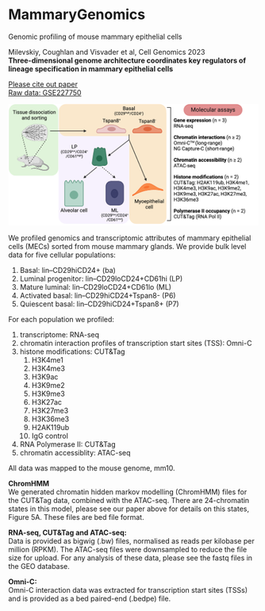 # MammaryGenomics

Genomic profiling of mouse mammary epithelial cells

Milevskiy, Coughlan and Visvader et al, Cell Genomics 2023 <br>
<strong>Three-dimensional genome architecture coordinates key regulators of lineage specification in mammary epithelial cells</strong> <br>

<a href="https://doi.org/10.1016/j.xgen.2023.100424"> Please cite out paper</a> <br>
<a href="https://www.ncbi.nlm.nih.gov/geo/query/acc.cgi?acc=GSE227750"> Raw data: GSE227750</a>
<br>

<img src="https://github.com/mmilevskiy/MammaryGenomics/blob/e51bd044029a9459e63541fecafe6f37c81725cf/EpiAtlas%20Methods%20Overview.png" alt="Graphical abstract">

We profiled genomics and transcriptomic attributes of mammary epithelial cells (MECs) sorted from mouse mammary glands. We provide bulk level data for five cellular populations: <br>
<ol>
  <li>Basal: lin–CD29hiCD24+ (ba)</li>
  <li>Luminal progenitor: lin–CD29loCD24+CD61hi (LP)</li>
  <li>Mature luminal: lin–CD29loCD24+CD61lo (ML)</li>
  <li>Activated basal: lin–CD29hiCD24+Tspan8- (P6)</li>
  <li>Quiescent basal: lin–CD29hiCD24+Tspan8+ (P7)</li>
</ol>

For each population we profiled:
<ol>
  <li>transcriptome: RNA-seq</li>
  <li>chromatin interaction profiles of transcription start sites (TSS): Omni-C </li>
  <li>histone modifications: CUT&Tag
    <ol>
      <li>H3K4me1</li>
      <li>H3K4me3</li>
      <li>H3K9ac</li>
      <li>H3K9me2</li>
      <li>H3K9me3</li>
      <li>H3K27ac</li>
      <li>H3K27me3</li>
      <li>H3K36me3</li>
      <li>H2AK119ub</li>
      <li>IgG control</li>
    </ol>  
  </li>
  <li>RNA Polymerase II: CUT&Tag</li>
  <li>chromatin accessiblity: ATAC-seq</li>
</ol>

All data was mapped to the mouse genome, mm10.

<strong>ChromHMM</strong><br>
We generated chromatin hidden markov modelling (ChromHMM) files for the CUT&Tag data, combined with the ATAC-seq. There are 24-chromatin states in this model, please see our paper above for details on this states, Figure 5A. These files are bed file format.

<strong>RNA-seq, CUT&Tag and ATAC-seq:</strong><br>
Data is provided as bigwig (.bw) files, normalised as reads per kilobase per million (RPKM). The ATAC-seq files were downsampled to reduce the file size for upload. For any analysis of these data, please see the fastq files in the GEO database. <br>

<strong>Omni-C:</strong><br>
Omni-C interaction data was extracted for transcription start sites (TSSs) and is provided as a bed paired-end (.bedpe) file. <br>

